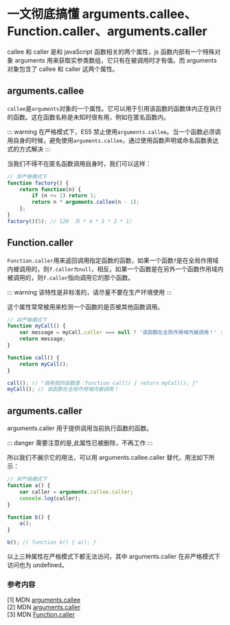 # 一文彻底搞懂 arguments.callee、Function.caller、arguments.caller

callee 和 caller 是和 javaScript 函数相关的两个属性，js 函数内部有一个特殊对象 arguments 用来获取实参类数组，它只有在被调用时才有值。而 arguments 对象包含了 callee 和 caller 这两个属性。

## arguments.callee

`callee`是`arguments`对象的一个属性。它可以用于引用该函数的函数体内正在执行的函数。这在函数名称是未知时很有用，例如在匿名函数内。

::: warning
在严格模式下，ES5 禁止使用`arguments.callee`。当一个函数必须调用自身的时候，避免使用`arguments.callee`，通过使用函数声明或命名函数表达式的方式解决
:::

当我们不得不在匿名函数调用自身时，我们可以这样：

```js
// 非严格模式下
function factory() {
	return function(n) {
		if (n <= 1) return 1;
		return n * arguments.callee(n - 1);
	};
}
factory()(5); // 120 （5 * 4 * 3 * 2 * 1）
```

## Function.caller

`Function.caller`用来返回调用指定函数的函数，如果一个函数`f`是在全局作用域内被调用的，则`f.caller为null`，相反，如果一个函数是在另外一个函数作用域内被调用的，则`f.caller`指向调用它的那个函数。

::: warning
该特性是非标准的，请尽量不要在生产环境使用
:::

这个属性常常被用来检测一个函数的是否被其他函数调用。

```js
// 非严格模式下
function myCall() {
	var message = myCall.caller === null ? '该函数在全局作用域内被调用！' : '调用我的函数是：' + myCall.caller;
	return message;
}

function call() {
	return myCall();
}

call(); // "调用我的函数是：function call() { return myCall(); }"
myCall(); // 该函数在全局作用域内被调用！
```

## arguments.caller

arguments.caller 用于提供调用当前执行函数的函数。

::: danger
需要注意的是,此属性已被删除，不再工作
:::

所以我们不展示它的用法，可以用 arguments.callee.caller 替代，用法如下所示：

```js
// 非严格模式下
function a() {
	var caller = arguments.callee.caller;
	console.log(caller);
}

function b() {
	a();
}

b(); // function b() { a(); }
```

以上三种属性在严格模式下都无法访问，其中 arguments.caller 在非严格模式下访问也为 undefined。

### 参考内容

[1] MDN [arguments.callee](https://developer.mozilla.org/zh-CN/docs/Web/JavaScript/Reference/Functions/arguments/callee)  
[2] MDN [arguments.caller](https://developer.mozilla.org/en-US/docs/Archive/Web/JavaScript/arguments.caller)  
[3] MDN [Function.caller](https://developer.mozilla.org/zh-CN/docs/Web/JavaScript/Reference/Global_Objects/Function/caller)
